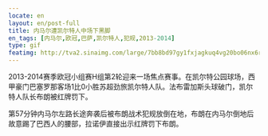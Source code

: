 ```yaml
---
locate: en
layout: en/post-full
title: 内马尔遭凯尔特人中场下黑脚
en_tags: [内马尔,欧冠,巴萨,凯尔特人,犯规,2013-2014]
type: gif
featimg: http://tva2.sinaimg.com/large/7bb8bd97gy1fxjagkuq4vg20bo06nx6r.gif
---
```


2013-2014赛季欧冠小组赛H组第2轮迎来一场焦点赛事。在凯尔特公园球场，西甲豪门巴塞罗那客场1比0小胜苏超劲旅凯尔特人队。法布雷加斯头球破门，凯尔特人队长布朗被红牌罚下。

第57分钟内马尔左路长途奔袭后被布朗战术犯规放倒在地，布朗在内马尔倒地后故意踢了巴西人的腰部，拉诺伊直接出示红牌罚下布朗。